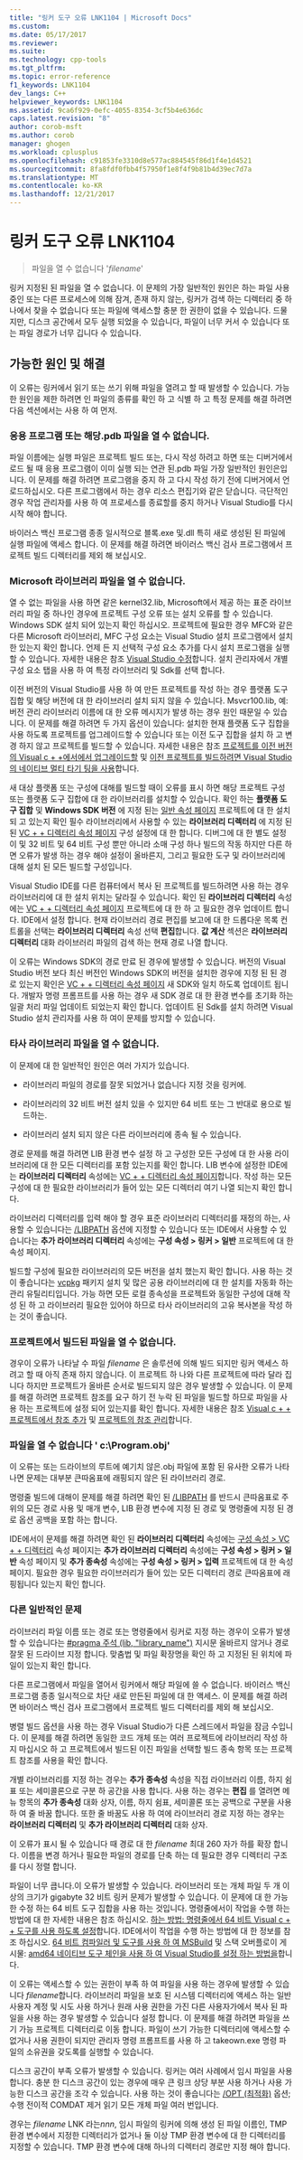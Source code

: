 ```yaml
---
title: "링커 도구 오류 LNK1104 | Microsoft Docs"
ms.custom: 
ms.date: 05/17/2017
ms.reviewer: 
ms.suite: 
ms.technology: cpp-tools
ms.tgt_pltfrm: 
ms.topic: error-reference
f1_keywords: LNK1104
dev_langs: C++
helpviewer_keywords: LNK1104
ms.assetid: 9ca6f929-0efc-4055-8354-3cf5b4e636dc
caps.latest.revision: "8"
author: corob-msft
ms.author: corob
manager: ghogen
ms.workload: cplusplus
ms.openlocfilehash: c91853fe3310d8e577ac884545f86d1f4e1d4521
ms.sourcegitcommit: 8fa8fdf0fbb4f57950f1e8f4f9b81b4d39ec7d7a
ms.translationtype: MT
ms.contentlocale: ko-KR
ms.lasthandoff: 12/21/2017
---
```

# <a name="linker-tools-error-lnk1104"></a>링커 도구 오류 LNK1104

> 파일을 열 수 없습니다 '*filename*'

링커 지정된 된 파일을 열 수 없습니다. 이 문제의 가장 일반적인 원인은 하는 파일 사용 중인 또는 다른 프로세스에 의해 잠겨, 존재 하지 않는, 링커가 검색 하는 디렉터리 중 하나에서 찾을 수 없습니다 또는 파일에 액세스할 충분 한 권한이 없을 수 있습니다. 드물지만, 디스크 공간에서 모두 실행 되었을 수 있습니다, 파일이 너무 커서 수 있습니다 또는 파일 경로가 너무 깁니다 수 있습니다.

## <a name="possible-causes-and-solutions"></a>가능한 원인 및 해결

이 오류는 링커에서 읽기 또는 쓰기 위해 파일을 열려고 할 때 발생할 수 있습니다. 가능한 원인을 제한 하려면 인 파일의 종류를 확인 하 고 식별 하 고 특정 문제를 해결 하려면 다음 섹션에서는 사용 하 여 먼저.

### <a name="cannot-open-your-app-or-its-pdb-file"></a>응용 프로그램 또는 해당.pdb 파일을 열 수 없습니다.

파일 이름에는 실행 파일은 프로젝트 빌드 또는, 다시 작성 하려고 하면 또는 디버거에서 로드 될 때 응용 프로그램이 이미 실행 되는 연관 된.pdb 파일 가장 일반적인 원인은입니다. 이 문제를 해결 하려면 프로그램을 중지 하 고 다시 작성 하기 전에 디버거에서 언로드하십시오. 다른 프로그램에서 하는 경우 리소스 편집기와 같은 닫습니다. 극단적인 경우 작업 관리자를 사용 하 여 프로세스를 종료할를 중지 하거나 Visual Studio를 다시 시작 해야 합니다.

바이러스 백신 프로그램 종종 일시적으로 블록.exe 및.dll 특히 새로 생성된 된 파일에 실행 파일에 액세스 합니다. 이 문제를 해결 하려면 바이러스 백신 검사 프로그램에서 프로젝트 빌드 디렉터리를 제외 해 보십시오.

### <a name="cannot-open-a-microsoft-library-file"></a>Microsoft 라이브러리 파일을 열 수 없습니다.

열 수 없는 파일을 사용 하면 같은 kernel32.lib, Microsoft에서 제공 하는 표준 라이브러리 파일 중 하나인 경우에 프로젝트 구성 오류 또는 설치 오류를 할 수 있습니다. Windows SDK 설치 되어 있는지 확인 하십시오. 프로젝트에 필요한 경우 MFC와 같은 다른 Microsoft 라이브러리, MFC 구성 요소는 Visual Studio 설치 프로그램에서 설치한 있는지 확인 합니다. 언제 든 지 선택적 구성 요소 추가를 다시 설치 프로그램을 실행할 수 있습니다. 자세한 내용은 참조 [Visual Studio 수정](/visualstudio/install/modify-visual-studio)합니다. 설치 관리자에서 개별 구성 요소 탭을 사용 하 여 특정 라이브러리 및 Sdk를 선택 합니다.

이전 버전의 Visual Studio를 사용 하 여 만든 프로젝트를 작성 하는 경우 플랫폼 도구 집합 및 해당 버전에 대 한 라이브러리 설치 되지 않을 수 있습니다. Msvcr100.lib, 예: 버전 관리 라이브러리 이름에 대 한 오류 메시지가 발생 하는 경우 원인 때문일 수 있습니다. 이 문제를 해결 하려면 두 가지 옵션이 있습니다: 설치한 현재 플랫폼 도구 집합을 사용 하도록 프로젝트를 업그레이드할 수 있습니다 또는 이전 도구 집합을 설치 하 고 변경 하지 않고 프로젝트를 빌드할 수 있습니다. 자세한 내용은 참조 [프로젝트를 이전 버전의 Visual c + +에서에서 업그레이드할](../../porting/upgrading-projects-from-earlier-versions-of-visual-cpp.md) 및 [이전 프로젝트를 빌드하려면 Visual Studio의 네이티브 멀티 타기 팅을 사용](../../porting/use-native-multi-targeting.md)합니다.

새 대상 플랫폼 또는 구성에 대해를 빌드할 때이 오류를 표시 하면 해당 프로젝트 구성 또는 플랫폼 도구 집합에 대 한 라이브러리를 설치할 수 있습니다. 확인 하는 **플랫폼 도구 집합** 및 **Windows SDK 버전** 에 지정 된는 [일반 속성 페이지](../../ide/general-property-page-project.md) 프로젝트에 대 한 설치 되 고 있는지 확인 필수 라이브러리에서 사용할 수 있는 **라이브러리 디렉터리** 에 지정 된 된 [VC + + 디렉터리 속성 페이지](../../ide/vcpp-directories-property-page.md) 구성 설정에 대 한 합니다. 디버그에 대 한 별도 설정이 및 32 비트 및 64 비트 구성 뿐만 아니라 소매 구성 하나 빌드의 작동 하지만 다른 하면 오류가 발생 하는 경우 해야 설정이 올바른지, 그리고 필요한 도구 및 라이브러리에 대해 설치 된 모든 빌드할 구성입니다.

Visual Studio IDE를 다른 컴퓨터에서 복사 된 프로젝트를 빌드하려면 사용 하는 경우 라이브러리에 대 한 설치 위치는 달라질 수 있습니다. 확인 된 **라이브러리 디렉터리** 속성에는 [VC + + 디렉터리 속성 페이지](../../ide/vcpp-directories-property-page.md) 프로젝트에 대 한 하 고 필요한 경우 업데이트 합니다. IDE에서 설정 합니다. 현재 라이브러리 경로 편집를 보고에 대 한 드롭다운 목록 컨트롤을 선택는 **라이브러리 디렉터리** 속성 선택 **편집**합니다. **값 계산** 섹션은 **라이브러리 디렉터리** 대화 라이브러리 파일의 검색 하는 현재 경로 나열 합니다.

이 오류는 Windows SDK의 경로 만료 된 경우에 발생할 수 있습니다. 버전의 Visual Studio 버전 보다 최신 버전인 Windows SDK의 버전을 설치한 경우에 지정 된 된 경로 있는지 확인은 [VC + + 디렉터리 속성 페이지](../../ide/vcpp-directories-property-page.md) 새 SDK와 일치 하도록 업데이트 됩니다. 개발자 명령 프롬프트를 사용 하는 경우 새 SDK 경로 대 한 환경 변수를 초기화 하는 일괄 처리 파일 업데이트 되었는지 확인 합니다. 업데이트 된 Sdk를 설치 하려면 Visual Studio 설치 관리자를 사용 하 여이 문제를 방지할 수 있습니다.

### <a name="cannot-open-a-third-party-library-file"></a>타사 라이브러리 파일을 열 수 없습니다.

이 문제에 대 한 일반적인 원인은 여러 가지가 있습니다.

- 라이브러리 파일의 경로를 잘못 되었거나 없습니다 지정 것을 링커에.

- 라이브러리의 32 비트 버전 설치 있을 수 있지만 64 비트 또는 그 반대로 용으로 빌드하는.

- 라이브러리 설치 되지 않은 다른 라이브러리에 종속 될 수 있습니다.

경로 문제를 해결 하려면 LIB 환경 변수 설정 하 고 구성한 모든 구성에 대 한 사용 라이브러리에 대 한 모든 디렉터리를 포함 있는지를 확인 합니다. LIB 변수에 설정한 IDE에는 **라이브러리 디렉터리** 속성에는 [VC + + 디렉터리 속성 페이지](../../ide/vcpp-directories-property-page.md)합니다. 작성 하는 모든 구성에 대 한 필요한 라이브러리가 들어 있는 모든 디렉터리 여기 나열 되는지 확인 합니다.

라이브러리 디렉터리를 입력 해야 할 경우 표준 라이브러리 디렉터리를 재정의 하는, 사용할 수 있습니다는 [/LIBPATH](../../build/reference/libpath-additional-libpath.md) 옵션에 지정할 수 있습니다 또는 IDE에서 사용할 수 있습니다는 **추가 라이브러리 디렉터리** 속성에는 **구성 속성 > 링커 > 일반** 프로젝트에 대 한 속성 페이지.

빌드할 구성에 필요한 라이브러리의 모든 버전을 설치 했는지 확인 합니다. 사용 하는 것이 좋습니다는 [vcpkg](../../vcpkg.md) 패키지 설치 및 많은 공용 라이브러리에 대 한 설치를 자동화 하는 관리 유틸리티입니다. 가능 하면 모든 로컬 종속성을 프로젝트와 동일한 구성에 대해 작성 된 하 고 라이브러리 필요한 있어야 하므로 타사 라이브러리의 고유 복사본을 작성 하는 것이 좋습니다.

### <a name="cannot-open-a-file-built-by-your-project"></a>프로젝트에서 빌드된 파일을 열 수 없습니다.

경우이 오류가 나타날 수 파일 *filename* 은 솔루션에 의해 빌드 되지만 링커 액세스 하려고 할 때 아직 존재 하지 않습니다. 이 프로젝트 하 나와 다른 프로젝트에 따라 달라 집니다 하지만 프로젝트가 올바른 순서로 빌드되지 않은 경우 발생할 수 있습니다. 이 문제를 해결 하려면 프로젝트 참조를 요구 하기 전 누락 된 파일을 빌드할 하므로 파일을 사용 하는 프로젝트에 설정 되어 있는지를 확인 합니다. 자세한 내용은 참조 [Visual c + + 프로젝트에서 참조 추가](../../ide/adding-references-in-visual-cpp-projects.md) 및 [프로젝트의 참조 관리](/visualstudio/ide/managing-references-in-a-project)합니다.

### <a name="cannot-open-file-cprogramobj"></a>파일을 열 수 없습니다 ' c:\\Program.obj'

이 오류는 또는 드라이브의 루트에 예기치 않은.obj 파일에 포함 된 유사한 오류가 나타나면 문제는 대부분 큰따옴표에 래핑되지 않은 된 라이브러리 경로.

명령줄 빌드에 대해이 문제를 해결 하려면 확인 된 [/LIBPATH](../../build/reference/libpath-additional-libpath.md) 를 반드시 큰따옴표로 주위의 모든 경로 사용 및 매개 변수, LIB 환경 변수에 지정 된 경로 및 명령줄에 지정 된 경로 옵션 공백을 포함 하는 합니다.

IDE에서이 문제를 해결 하려면 확인 된 **라이브러리 디렉터리** 속성에는 [구성 속성 > VC + + 디렉터리](../../ide/vcpp-directories-property-page.md) 속성 페이지는 **추가 라이브러리 디렉터리** 속성에는 **구성 속성 > 링커 > 일반** 속성 페이지 및 **추가 종속성** 속성에는 **구성 속성 > 링커 > 입력** 프로젝트에 대 한 속성 페이지. 필요한 경우 필요한 라이브러리가 들어 있는 모든 디렉터리 경로 큰따옴표에 래핑됩니다 있는지 확인 합니다.

### <a name="other-common-issues"></a>다른 일반적인 문제

라이브러리 파일 이름 또는 경로 또는 명령줄에서 링커로 지정 하는 경우이 오류가 발생할 수 있습니다는 [#pragma 주석 (lib, "library_name")](../../preprocessor/comment-c-cpp.md) 지시문 올바르지 않거나 경로 잘못 된 드라이브 지정 합니다. 맞춤법 및 파일 확장명을 확인 하 고 지정된 된 위치에 파일이 있는지 확인 합니다.

다른 프로그램에서 파일을 열어서 링커에서 해당 파일에 쓸 수 없습니다. 바이러스 백신 프로그램 종종 일시적으로 차단 새로 만든된 파일에 대 한 액세스. 이 문제를 해결 하려면 바이러스 백신 검사 프로그램에서 프로젝트 빌드 디렉터리를 제외 해 보십시오.

병렬 빌드 옵션을 사용 하는 경우 Visual Studio가 다른 스레드에서 파일을 잠금 수입니다. 이 문제를 해결 하려면 동일한 코드 개체 또는 여러 프로젝트에 라이브러리 작성 하지 마십시오 하 고 프로젝트에서 빌드된 이진 파일을 선택할 빌드 종속 항목 또는 프로젝트 참조를 사용을 확인 합니다.

개별 라이브러리를 지정 하는 경우는 **추가 종속성** 속성을 직접 라이브러리 이름, 하지 쉼표 또는 세미콜론으로 구분 하 공간을 사용 합니다. 사용 하는 경우는 **편집** 를 열려면 메뉴 항목의 **추가 종속성** 대화 상자, 이름, 하지 쉼표, 세미콜론 또는 공백으로 구분을 사용 하 여 줄 바꿈 합니다. 또한 줄 바꿈도 사용 하 여에 라이브러리 경로 지정 하는 경우는 **라이브러리 디렉터리** 및 **추가 라이브러리 디렉터리** 대화 상자.

이 오류가 표시 될 수 있습니다 때 경로 대 한 *filename* 최대 260 자가 하를 확장 합니다. 이름을 변경 하거나 필요한 파일의 경로를 단축 하는 데 필요한 경우 디렉터리 구조를 다시 정렬 합니다.

파일이 너무 큽니다.이 오류가 발생할 수 있습니다. 라이브러리 또는 개체 파일 두 개 이상의 크기가 gigabyte 32 비트 링커 문제가 발생할 수 있습니다. 이 문제에 대 한 가능한 수정 하는 64 비트 도구 집합을 사용 하는 것입니다. 명령줄에서이 작업을 수행 하는 방법에 대 한 자세한 내용은 참조 하십시오. [하는 방법: 명령줄에서 64 비트 Visual c + + 도구를 사용 하도록 설정](../../build/how-to-enable-a-64-bit-visual-cpp-toolset-on-the-command-line.md)합니다. IDE에서이 작업을 수행 하는 방법에 대 한 정보를 참조 하십시오. [64 비트 컴파일러 및 도구를 사용 하 여 MSBuild](../../build/walkthrough-using-msbuild-to-create-a-visual-cpp-project.md#using-msbuild-to-build-your-project) 및 스택 오버플로이 게시물: [amd64 네이티브 도구 체인을 사용 하 여 Visual Studio를 설정 하는 방법을](http://stackoverflow.com/questions/19820718/how-to-make-visual-studio-use-the-native-amd64-toolchain/23793055)합니다.

이 오류는 액세스할 수 있는 권한이 부족 하 여 파일을 사용 하는 경우에 발생할 수 있습니다 *filename*합니다. 라이브러리 파일을 보호 된 시스템 디렉터리에 액세스 하는 일반 사용자 계정 및 시도 사용 하거나 원래 사용 권한을 가진 다른 사용자가에서 복사 된 파일을 사용 하는 경우 발생할 수 있습니다 설정 합니다. 이 문제를 해결 하려면 파일을 쓰기 가능 프로젝트 디렉터리로 이동 합니다. 파일이 쓰기 가능한 디렉터리에 액세스할 수 없거나 사용 권한이 되지만 관리자 명령 프롬프트를 사용 하 고 takeown.exe 명령 파일의 소유권을 갖도록를 실행할 수 있습니다.

디스크 공간이 부족 오류가 발생할 수 있습니다. 링커는 여러 사례에서 임시 파일을 사용합니다. 충분 한 디스크 공간이 있는 경우에 매우 큰 링크 상당 부분 사용 하거나 사용 가능한 디스크 공간을 조각 수 있습니다. 사용 하는 것이 좋습니다는 [/OPT (최적화)](../../build/reference/opt-optimizations.md) 옵션; 수행 전이적 COMDAT 제거 읽기 모든 개체 파일 여러 번입니다.

경우는 *filename* LNK 라는*nnn*, 임시 파일의 링커에 의해 생성 된 파일 이름인, TMP 환경 변수에서 지정한 디렉터리가 없거나 둘 이상 TMP 환경 변수에 대 한 디렉터리를 지정할 수 있습니다. TMP 환경 변수에 대해 하나의 디렉터리 경로만 지정 해야 합니다.
